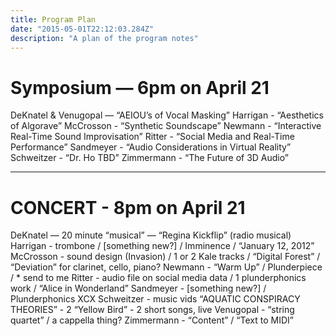 ```yaml
---
title: Program Plan
date: "2015-05-01T22:12:03.284Z"
description: "A plan of the program notes"
---
```


# Symposium — 6pm on April 21
DeKnatel & Venugopal — “AEIOU’s of Vocal Masking”
Harrigan - “Aesthetics of Algorave”
McCrosson - “Synthetic Soundscape”
Newmann - “Interactive Real-Time Sound Improvisation”
Ritter - “Social Media and Real-Time Performance”
Sandmeyer - “Audio Considerations in Virtual Reality”
Schweitzer - “Dr. Ho TBD”
Zimmermann - “The Future of 3D Audio”

****

# CONCERT - 8pm on April 21
DeKnatel — 20 minute “musical” — “Regina Kickflip” (radio musical)
Harrigan - trombone / [something new?] / Imminence / “January 12, 2012”
McCrosson - sound design (Invasion) / 1 or 2 Kale tracks / “Digital Forest” / “Deviation” for clarinet, cello, piano?
Newmann - “Warm Up” / Plunderpiece / * send to me
Ritter - audio file on social media data / 1 plunderphonics work / “Alice in Wonderland”
Sandmeyer - [something new?] / Plunderphonics XCX
Schweitzer - music vids “AQUATIC CONSPIRACY THEORIES” - 2 “Yellow Bird” - 2 short songs, live
Venugopal - “string quartet” / a cappella thing?
Zimmermann - “Content” / “Text to MIDI”

